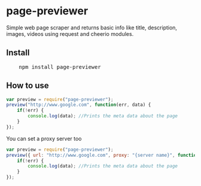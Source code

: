 # page-previewer

Simple web page scraper and returns basic info like title, description, images, videos using request and cheerio modules.

## Install

<pre>
	npm install page-previewer
</pre>

## How to use

```javascript
var preview = require("page-previewer");
preview("http://www.google.com", function(err, data) {
	if(!err) {
		console.log(data); //Prints the meta data about the page 
	}
});
```

You can set a proxy server too
```javascript
var preview = require("page-previewer");
preview({ url: "http://www.google.com", proxy: "{server name}", function(err, data) {
	if(!err) {
		console.log(data); //Prints the meta data about the page 
	}
});
```

